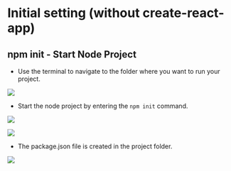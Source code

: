 # Initial setting \(without create-react-app\)

## npm init - Start Node Project

* Use the terminal to navigate to the folder where you want to run your project.

![](https://i.postimg.cc/GhyYD2KK/initial-Setting1.png)



* Start the node project by entering the `npm init` command.

![](https://i.postimg.cc/hjvQtPh9/initial-Setting2.png)

![](https://i.postimg.cc/8kWMJctH/initial-Setting3.png)



* The package.json file is created in the project folder.

![](https://i.postimg.cc/L8y1K18H/initial-Setting4.png)



